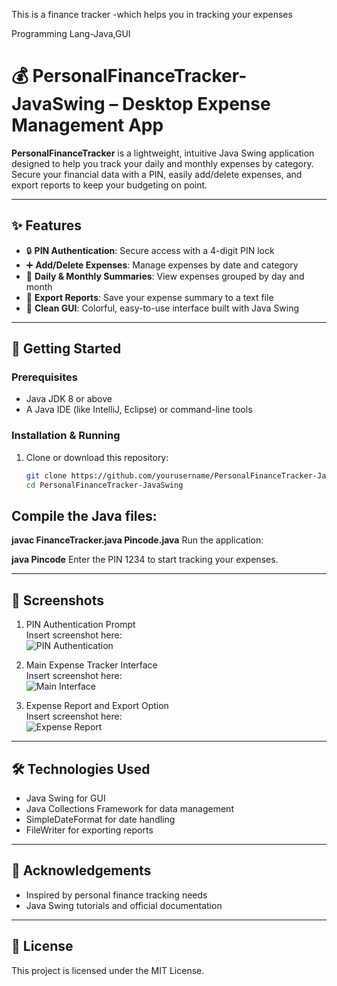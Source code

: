 This is a finance tracker -which helps you in tracking your expenses 

Programming Lang-Java,GUI

# 💰 PersonalFinanceTracker-JavaSwing – Desktop Expense Management App

**PersonalFinanceTracker** is a lightweight, intuitive Java Swing application designed to help you track your daily and monthly expenses by category. Secure your financial data with a PIN, easily add/delete expenses, and export reports to keep your budgeting on point.

---

## ✨ Features

- 🔒 **PIN Authentication**: Secure access with a 4-digit PIN lock  
- ➕ **Add/Delete Expenses**: Manage expenses by date and category  
- 📅 **Daily & Monthly Summaries**: View expenses grouped by day and month  
- 📁 **Export Reports**: Save your expense summary to a text file  
- 🎨 **Clean GUI**: Colorful, easy-to-use interface built with Java Swing  

---

## 🚀 Getting Started

### Prerequisites

- Java JDK 8 or above  
- A Java IDE (like IntelliJ, Eclipse) or command-line tools  

### Installation & Running

1. Clone or download this repository:

   ```bash
   git clone https://github.com/yourusername/PersonalFinanceTracker-JavaSwing.git
   cd PersonalFinanceTracker-JavaSwing

## Compile the Java files:

**javac FinanceTracker.java Pincode.java**
Run the application:

**java Pincode**
Enter the PIN 1234 to start tracking your expenses.



---



## 📸 Screenshots

1. PIN Authentication Prompt  
Insert screenshot here:  
![PIN Authentication](screenshots/pin_prompt.png)

2. Main Expense Tracker Interface  
Insert screenshot here:  
![Main Interface](screenshots/main_interface.png)

3. Expense Report and Export Option  
Insert screenshot here:  
![Expense Report](screenshots/expense_report.png)

---

## 🛠️ Technologies Used

- Java Swing for GUI  
- Java Collections Framework for data management  
- SimpleDateFormat for date handling  
- FileWriter for exporting reports  

---

## 🙏 Acknowledgements

- Inspired by personal finance tracking needs  
- Java Swing tutorials and official documentation  

---

## 📝 License

This project is licensed under the MIT License.

